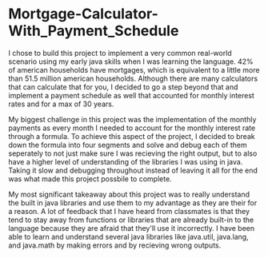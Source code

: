 # Mortgage-Calculator-With_Payment_Schedule

I chose to build this project to implement a very common real-world scenario using my early java skills when I was learning the language. 42% of american households have mortgages, which is equivalent to a little more than 51.5 million american households. Although there are many calculators that can calculate that for you, I decided to go a step beyond that and implement a payment schedule as well that accounted for monthly interest rates and for a max of 30 years.  

My biggest challenge in this project was the implementation of the monthly payments as every month I needed to account for the monthly interest rate through a formula. To achieve this aspect of the project, I decided to break down the formula into four segments and solve and debug each of them seperately to not just make sure I was recieving the right output, but to also have a higher level of understanding of the libraries I was using in java. Taking it slow and debugging throughout instead of leaving it all for the end was what made this project possbile to complete.  

My most significant takeaway about this project was to really understand the built in java libraries and use them to my advantage as they are their for a reason. A lot of feedback that I have heard from classmates is that they tend to stay away from functions or libraries that are already built-in to the language because they are afraid that they'll use it incorrectly. I have been able to learn and understand several java libraries like java.util, java.lang, and java.math by making errors and by recieving wrong outputs. 

